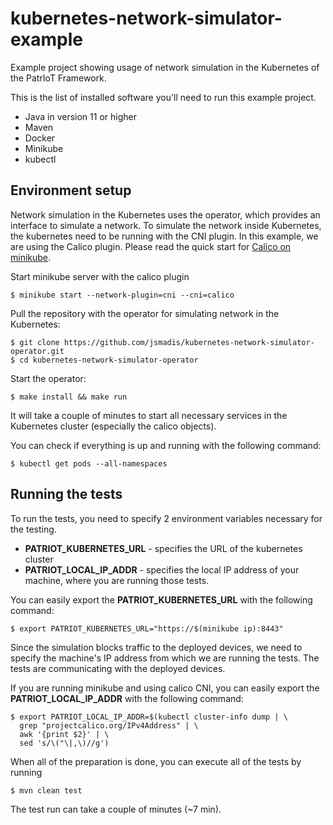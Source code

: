 # kubernetes-network-simulator-example
Example project showing usage of network simulation in the Kubernetes of the PatrIoT Framework.

This is the list of installed software you'll need to run this example project.

* Java in version 11 or higher
* Maven
* Docker
* Minikube
* kubectl

## Environment setup
Network simulation in the Kubernetes uses the operator, which provides an interface to simulate a network. 
To simulate the network inside Kubernetes, the kubernetes need to be running with the CNI plugin.
In this example, we are using the Calico plugin. Please read the quick start for [Calico on minikube](https://docs.projectcalico.org/getting-started/kubernetes/minikube).

Start minikube server with the calico plugin
```shell
$ minikube start --network-plugin=cni --cni=calico
```

Pull the repository with the operator for simulating network in the Kubernetes:
```shell
$ git clone https://github.com/jsmadis/kubernetes-network-simulator-operator.git
$ cd kubernetes-network-simulator-operator
```

Start the operator:
```shell
$ make install && make run
```

It will take a couple of minutes to start all necessary services in the Kubernetes cluster (especially the calico objects).


You can check if everything is up and running with the following command:
```shell
$ kubectl get pods --all-namespaces
```


## Running the tests
To run the tests, you need to specify 2 environment variables necessary for the testing.

* **PATRIOT_KUBERNETES_URL** - specifies the URL of the kubernetes cluster
* **PATRIOT_LOCAL_IP_ADDR** - specifies the local IP address of your machine, where you are running those tests.

You can easily export the **PATRIOT_KUBERNETES_URL** with the following command:
```shell
$ export PATRIOT_KUBERNETES_URL="https://$(minikube ip):8443"
```

Since the simulation blocks traffic to the deployed devices,
we need to specify the machine's IP address from which we are running the tests.
The tests are communicating with the deployed devices.

If you are running minikube and using calico CNI, you can easily export the **PATRIOT_LOCAL_IP_ADDR** with the following command:
```shell
$ export PATRIOT_LOCAL_IP_ADDR=$(kubectl cluster-info dump | \
  grep "projectcalico.org/IPv4Address" | \
  awk '{print $2}' | \
  sed 's/\("\|,\)//g')
```


When all of the preparation is done, you can execute all of the tests by running

```shell
$ mvn clean test
```

The test run can take a couple of minutes (~7 min).